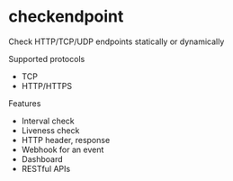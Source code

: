 checkendpoint
=============

Check HTTP/TCP/UDP endpoints statically or dynamically

Supported protocols
- TCP
- HTTP/HTTPS

Features
- Interval check
- Liveness check
- HTTP header, response
- Webhook for an event
- Dashboard
- RESTful APIs
